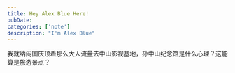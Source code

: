 ```yaml
---
title: Hey Alex Blue Here!
pubDate: 
categories: ['note']
description: "I'm Alex Blue"
---
```


我就纳闷国庆顶着那么大人流量去中山影视基地，孙中山纪念馆是什么心理？这能算是旅游景点？